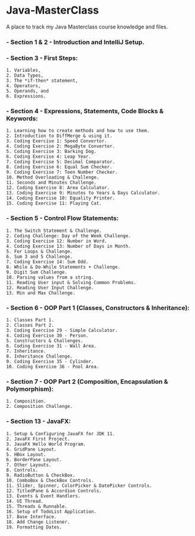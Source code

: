 # Java-MasterClass
A place to track my Java Masterclass course knowledge and files.

### - Section 1 & 2 - Introduction and IntelliJ Setup.
### - Section 3 - First Steps:
    1. Variables,
    2. Data Types,
    3. The *if-then* statement,
    4. Operators,
    5. Operands, and
    6. Expressions. 
### - Section 4 - Expressions, Statements, Code Blocks & Keywords:
    1. Learning how to create methods and how to use them.
    2. Introduction to DiffMerge & using it.
    3. Coding Exercise 1: Speed Convertor.
    4. Coding Exercise 2: MegaByte Converter.
    5. Coding Exercise 3: Barking Dog.
    6. Coding Exercise 4: Leap Year.
    7. Coding Exercise 5: Decimal Comparator.
    8. Coding Exercise 6: Equal Sum Checker.
    9. Coding Exercise 7: Teen Number Checker.
    10. Method Overloading & Challenge.
    11. Seconds and Minutes Challenge.
    12. Coding Exercise 8: Area Calculator.
    13. Coding Exercise 9: Minutes to Years & Days Calculator.
    14. Coding Exercise 10: Equality Printer.
    15. Coding Exercise 11: Playing Cat.
### - Section 5 - Control Flow Statements:
    1. The Switch Statement & Challenge.
    2. Coding Challenge: Day of the Week Challenge.
    3. Coding Exercise 12: Number in Word.
    4. Coding Exercise 13: Number of Days in Month.
    5. For Loops & Challenge.
    6. Sum 3 and 5 Challenge.
    7. Coding Exercise 14: Sum Odd.
    8. While & Do-While Statements + Challenge.
    9. Digit Sum Challenge.
    10. Parsing values from a string.
    11. Reading User input & Solving Common Problems.
    12. Reading User Input Challenge.
    13. Min and Max Challenge.
### - Section 6 - OOP Part 1 (Classes, Constructors & Inheritance):
    1. Classes Part 1.
    2. Classes Part 2.
    3. Coding Exercise 29 - Simple Calculator.
    4. Coding Exercise 30 - Person.
    5. Constructors & Challenges.
    6. Coding Exercise 31 - Wall Area.
    7. Inheritance.
    8. Inheritance Challenge.
    9. Coding Exercise 35 - Cylinder.
    10. Coding Exercise 36 - Pool Area.
### - Section 7 - OOP Part 2 (Composition, Encapsulation & Polymorphism):
    1. Composition.
    2. Composition Challenge.
### - Section 13 - JavaFX:
    1. Setup & Configuring JavaFX for JDK 11.
    2. JavaFX First Project.
    3. JavaFX Hello World Program.
    4. GridPane Layout.
    5. HBox Layout.
    6. BorderPane Layout.
    7. Other Layouts.
    8. Controls.
    9. RadioButton & CheckBox.
    10. ComboBox & CheckBox Controls.
    11. Slider, Spinner, ColorPicker & DatePicker Controls.
    12. TitledPane & Accordion Controls.
    13. Events & Event Handlers.
    14. UI Thread.
    15. Threads & Runnable.
    16. Setup of TodoList Application.
    17. Base Interface.
    18. Add Change Listener.
    19. Formatting Dates.
